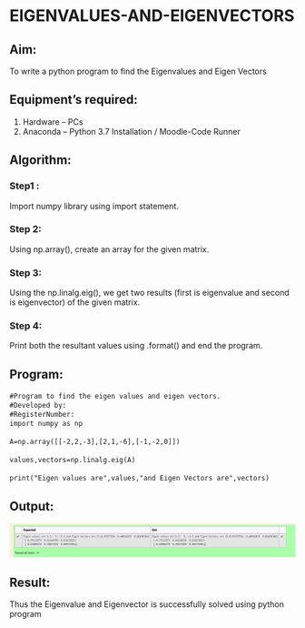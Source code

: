 # EIGENVALUES-AND-EIGENVECTORS
## Aim:
To write a python program to find the Eigenvalues and Eigen Vectors
## Equipment’s required:
1. 	Hardware – PCs
2. 	Anaconda – Python 3.7 Installation / Moodle-Code Runner
## Algorithm:
### Step1 :
Import numpy library using import statement.

### Step 2:
Using np.array(), create an array for the given matrix.

### Step 3:
Using the np.linalg.eig(), we get two results (first is eigenvalue and second is eigenvector) of the given matrix.

### Step 4:
Print both the resultant values using .format() and end the program. 

## Program:
```
#Program to find the eigen values and eigen vectors.
#Developed by: 
#RegisterNumber:
import numpy as np

A=np.array([[-2,2,-3],[2,1,-6],[-1,-2,0]])

values,vectors=np.linalg.eig(A)

print("Eigen values are",values,"and Eigen Vectors are",vectors)
```

## Output:

![](./output.jpg)


## Result:
Thus the Eigenvalue and Eigenvector is successfully solved using python program

